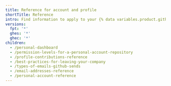 ```yaml
---
title: Reference for account and profile
shortTitle: Reference
intro: Find information to apply to your {% data variables.product.github %} account and profile.
versions:
  fpt: '*'
  ghes: '*'
  ghec: '*'
children:
  - /personal-dashboard
  - /permission-levels-for-a-personal-account-repository
  - /profile-contributions-reference
  - /best-practices-for-leaving-your-company
  - /types-of-emails-github-sends
  - /email-addresses-reference
  - /personal-account-reference
---
```


